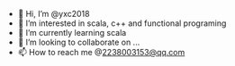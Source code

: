 - 👋 Hi, I’m @yxc2018
- 👀 I’m interested in scala, c++ and functional programing
- 🌱 I’m currently learning scala
- 💞️ I’m looking to collaborate on ...
- 📫 How to reach me @2238003153@qq.com

<!---
yxc2018/yxc2018 is a ✨ special ✨ repository because its `README.md` (this file) appears on your GitHub profile.
You can click the Preview link to take a look at your changes.
--->
